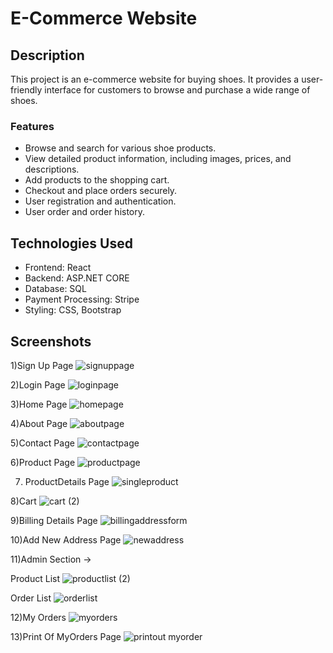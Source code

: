 # E-Commerce Website

## Description

This project is an e-commerce website for buying shoes. It provides a user-friendly interface for customers to browse and purchase a wide range of shoes.

### Features

- Browse and search for various shoe products.
- View detailed product information, including images, prices, and descriptions.
- Add products to the shopping cart.
- Checkout and place orders securely.
- User registration and authentication.
- User order and order history.

## Technologies Used

- Frontend: React
- Backend: ASP.NET CORE
- Database: SQL
- Payment Processing: Stripe
- Styling: CSS, Bootstrap
  
## Screenshots
1)Sign Up Page
![signuppage](https://github.com/anilprajapatistartbit/react-ecommerce/assets/133847106/14357ba4-bd1a-4bfd-925b-1313e1748ede)

2)Login Page
![loginpage](https://github.com/anilprajapatistartbit/react-ecommerce/assets/133847106/d310d05d-dcef-4633-8133-ffc636fc7257)

3)Home Page
![homepage](https://github.com/anilprajapatistartbit/react-ecommerce/assets/133847106/0a03da45-9fc3-4436-9917-7924d8b68bda)

4)About Page
![aboutpage](https://github.com/anilprajapatistartbit/react-ecommerce/assets/133847106/b557bb16-da26-4665-991b-c216413378b8)

5)Contact Page
![contactpage](https://github.com/anilprajapatistartbit/react-ecommerce/assets/133847106/bb6997d9-0f8f-456e-aec1-6fd384606b55)

6)Product Page
![productpage](https://github.com/anilprajapatistartbit/react-ecommerce/assets/133847106/b37e68ef-1611-4971-8424-b2e7b6f8c93b)

7) ProductDetails Page
![singleproduct](https://github.com/anilprajapatistartbit/react-ecommerce/assets/133847106/b0f94bd7-6855-4a1e-8022-07a67835a807)

8)Cart 
![cart (2)](https://github.com/anilprajapatistartbit/react-ecommerce/assets/133847106/b3a2ffb2-c701-4783-87a1-d156992919eb)

9)Billing Details Page
![billingaddressform](https://github.com/anilprajapatistartbit/react-ecommerce/assets/133847106/ef2acaa1-fd0e-40c4-b63e-1f6bb6964c7e)


10)Add New Address Page
![newaddress](https://github.com/anilprajapatistartbit/react-ecommerce/assets/133847106/2f223257-5c86-4f30-9683-59b76bb4f714)

11)Admin Section ->

Product List
![productlist (2)](https://github.com/anilprajapatistartbit/react-ecommerce/assets/133847106/931988fa-434d-40f9-a8a2-e054fc36134a)

Order List
![orderlist](https://github.com/anilprajapatistartbit/react-ecommerce/assets/133847106/4e4aae47-c890-4081-a2cd-8d8683f8a9f3)

12)My Orders 
![myorders](https://github.com/anilprajapatistartbit/react-ecommerce/assets/133847106/d9327d4d-315c-4532-90e8-938e62b3e58c)

13)Print Of MyOrders Page
![printout myorder](https://github.com/anilprajapatistartbit/react-ecommerce/assets/133847106/af0eedc0-83e7-4574-9d9b-af1db7b739e7)
















